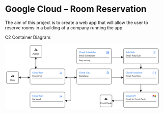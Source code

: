 # Google Cloud – Room Reservation
The aim of this project is to create a web app that will allow the user to reserve rooms in a building of a company running the app.

C2 Container Diagram:

![C2 Container Diagram](container-diagram.png)
